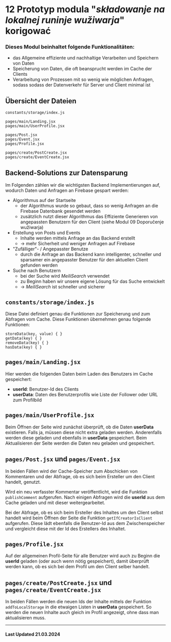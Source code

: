 # 12 Prototyp modula "_składowanje na lokalnej runinje wužiwarja_" korigować

### Dieses Modul beinhaltet folgende Funktionalitäten:

-   das Allgemeine effiziente und nachhaltige Verarbeiten und Speichern von Daten
-   Speicherung von Daten, die oft beansprucht werden im Cache der Clients
-   Verarbeitung von Prozessen mit so wenig wie möglichen Anfragen, sodass sodass der Datenverkehr für Server und Client minimal ist

## Übersicht der Dateien

```
constants/storage/index.js

pages/main/Landing.jsx
pages/main/UserProfile.jsx

pages/Post.jsx
pages/Event.jsx
pages/Profile.jsx

pages/create/PostCreate.jsx
pages/create/EventCreate.jsx
```

## Backend-Solutions zur Datensparung

Im Folgenden zählen wir die wichtigsten Backend Implementierungen auf, wodurch Daten und Anfragen an Firebase gespart werden:

-   Algorithmus auf der Startseite
    -   der Algorithmus wurde so gebaut, dass so wenig Anfragen an die Firebase Datenbank gesendet werden
    -   zusätzlich nutzt dieser Algorithmus das Effiziente Generieren von angepassten Benutzern für den Client (siehe Modul 09 Doporučenje wužiwarja)
-   Erstellung von Posts und Events
    -   Inhalte werden mittels Anfrage an das Backend erstellt
    -   $\to$ mehr Sicherheit und weniger Anfragen auf Firebase
-   "Zufälliger"- / Angepasster Benutze
    -   durch die Anfrage an das Backend kann intelligenter, schneller und sparsamer ein angepasster Benutzer für den aktuellen Client gefunden werden
-   Suche nach Benutzern
    -   bei der Suche wird _MeiliSearch_ verwendet
    -   zu Beginn haben wir unsere eigene Lösung für das Suche entwickelt
    -   $\to$ _MeiliSearch_ ist schneller und sicherer

## `constants/storage/index.js`

Diese Datei definiert genau die Funktionen zur Speicherung und zum Abfragen vom Cache. Diese Funktionen übernehmen genau folgende Funktionen:

```
storeData(key, value) { }
getData(key) { }
removeData(key) { }
hasData(key) { }
```

## `pages/main/Landing.jsx`

Hier werden die folgenden Daten beim Laden des Benutzers im Cache gespeichert:

-   **userId**: Benutzer-Id des Clients
-   **userData**: Daten des Benutzerprofils wie Liste der Follower oder URL zum Profilbild

## `pages/main/UserProfile.jsx`

Beim Öffnen der Seite wird zunächst überprüft, ob die Daten **userData** existieren. Falls ja, müssen diese nicht extra geladen werden. Anderenfalls werden diese geladen und ebenfalls in **userData** gespeichert. Beim Aktualisieren der Seite werden die Daten neu geladen und gespeichert.

## `pages/Post.jsx` und `pages/Event.jsx`

In beiden Fällen wird der Cache-Speicher zum Abschicken von Kommentaren und der Abfrage, ob es sich beim Ersteller um den Client handelt, genutzt.

Wird ein neu verfasster Kommentar veröffentlicht, wird die Funktion `publishComment` aufgerufen. Nach einigen Abfragen wird die **userId** aus dem Cache geladen und mit dieser weitergearbeitet.

Bei der Abfrage, ob es sich beim Ersteller des Inhaltes um den Client selbst handelt wird beim Öffnen der Seite die Funktion `getIfCreatorIsClient` aufgerufen. Diese lädt ebenfalls die Benutzer-Id aus dem Zwischenspeicher und vergleicht diese mit der Id des Erstellers des Inhaltet.

## `pages/Profile.jsx`

Auf der allgemeinen Profil-Seite für alle Benutzer wird auch zu Beginn die **userId** geladen (oder auch wenn nötig gespeichert), damit überprüft werden kann, ob es sich bei dem Profil um den Client selber handelt.

## `pages/create/PostCreate.jsx` und `pages/create/EventCreate.jsx`

In beiden Fällen werden die neuen Ids der Inhalte mittels der Funktion `addToLocalStorage` in die etwaigen Listen in **userData** gespeichert. So werden die neuen Inhalte auch gleich im Profil angezeigt, ohne dass man aktualisieren muss.

<hr>

#### Last Updated 21.03.2024
